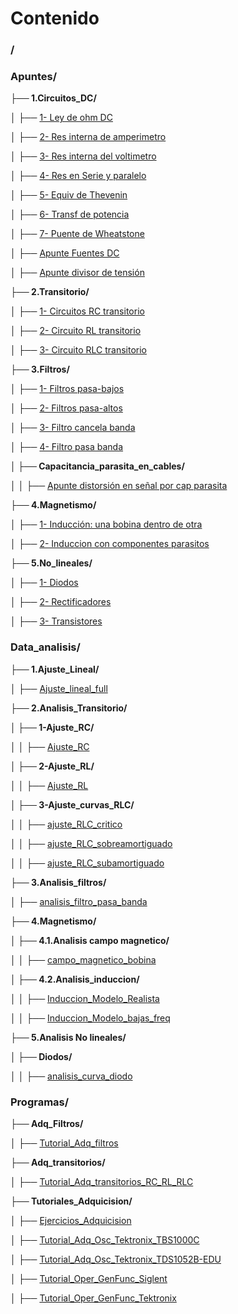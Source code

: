 # Contenido 


### /

### Apuntes/

**├── 1.Circuitos_DC/**

│   ├── [1- Ley de ohm DC](./Apuntes/1.Circuitos_DC/1-%20Ley%20de%20ohm%20DC.md)

│   ├── [2- Res interna de amperimetro](./Apuntes/1.Circuitos_DC/2-%20Res%20interna%20de%20amperimetro.md)

│   ├── [3- Res interna del voltimetro](./Apuntes/1.Circuitos_DC/3-%20Res%20interna%20del%20voltimetro.md)

│   ├── [4- Res en Serie y paralelo](./Apuntes/1.Circuitos_DC/4-%20Res%20en%20Serie%20y%20paralelo.md)

│   ├── [5- Equiv de Thevenin](./Apuntes/1.Circuitos_DC/5-%20Equiv%20de%20Thevenin.md)

│   ├── [6- Transf de potencia](./Apuntes/1.Circuitos_DC/6-%20Transf%20de%20potencia.md)

│   ├── [7- Puente de Wheatstone](./Apuntes/1.Circuitos_DC/7-%20Puente%20de%20Wheatstone.md)

│   ├── [Apunte Fuentes DC](./Apuntes/1.Circuitos_DC/Apunte%20Fuentes%20DC.md)

│   ├── [Apunte divisor de tensión](./Apuntes/1.Circuitos_DC/Apunte%20divisor%20de%20tensión.md)

**├── 2.Transitorio/**

│   ├── [1- Circuitos RC transitorio](./Apuntes/2.Transitorio/1-%20Circuitos%20RC%20transitorio.md)

│   ├── [2- Circuito RL transitorio](./Apuntes/2.Transitorio/2-%20Circuito%20RL%20transitorio.md)

│   ├── [3- Circuito RLC transitorio](./Apuntes/2.Transitorio/3-%20Circuito%20RLC%20transitorio.md)

**├── 3.Filtros/**

│   ├── [1- Filtros pasa-bajos](./Apuntes/3.Filtros/1-%20Filtros%20pasa-bajos.md)

│   ├── [2- Filtros pasa-altos](./Apuntes/3.Filtros/2-%20Filtros%20pasa-altos.md)

│   ├── [3- Filtro cancela banda](./Apuntes/3.Filtros/3-%20Filtro%20cancela%20banda.md)

│   ├── [4- Filtro pasa banda](./Apuntes/3.Filtros/4-%20Filtro%20pasa%20banda.md)

**│   ├── Capacitancia_parasita_en_cables/**

│   │   ├── [Apunte distorsión en señal por cap parasita](./Apuntes/3.Filtros/Capacitancia_parasita_en_cables/Apunte%20distorsión%20en%20señal%20por%20cap%20parasita.md)

**├── 4.Magnetismo/**

│   ├── [1- Inducción: una bobina dentro de otra](./Apuntes/4.Magnetismo/1-%20Inducción:%20una%20bobina%20dentro%20de%20otra.md)

│   ├── [2- Induccion con componentes parasitos](./Apuntes/4.Magnetismo/2-%20Induccion%20con%20componentes%20parasitos.md)

**├── 5.No_lineales/**

│   ├── [1- Diodos](./Apuntes/5.No_lineales/1-%20Diodos.md)

│   ├── [2- Rectificadores](./Apuntes/5.No_lineales/2-%20Rectificadores.md)

│   ├── [3- Transistores](./Apuntes/5.No_lineales/3-%20Transistores.md)

### Data_analisis/

**├── 1.Ajuste_Lineal/**

│   ├── [Ajuste_lineal_full](./Data_analisis/1.Ajuste_Lineal/Ajuste_lineal_full.ipynb)

**├── 2.Analisis_Transitorio/**

**│   ├── 1-Ajuste_RC/**

│   │   ├── [Ajuste_RC](./Data_analisis/2.Analisis_Transitorio/1-Ajuste_RC/Ajuste_RC.ipynb)

**│   ├── 2-Ajuste_RL/**

│   │   ├── [Ajuste_RL](./Data_analisis/2.Analisis_Transitorio/2-Ajuste_RL/Ajuste_RL.ipynb)

**│   ├── 3-Ajuste_curvas_RLC/**

│   │   ├── [ajuste_RLC_critico](./Data_analisis/2.Analisis_Transitorio/3-Ajuste_curvas_RLC/ajuste_RLC_critico.ipynb)

│   │   ├── [ajuste_RLC_sobreamortiguado](./Data_analisis/2.Analisis_Transitorio/3-Ajuste_curvas_RLC/ajuste_RLC_sobreamortiguado.ipynb)

│   │   ├── [ajuste_RLC_subamortiguado](./Data_analisis/2.Analisis_Transitorio/3-Ajuste_curvas_RLC/ajuste_RLC_subamortiguado.ipynb)

**├── 3.Analisis_filtros/**

│   ├── [analisis_filtro_pasa_banda](./Data_analisis/3.Analisis_filtros/analisis_filtro_pasa_banda.ipynb)

**├── 4.Magnetismo/**

**│   ├── 4.1.Analisis campo magnetico/**

│   │   ├── [campo_magnetico_bobina](./Data_analisis/4.Magnetismo/4.1.Analisis%20campo%20magnetico/campo_magnetico_bobina.ipynb)

**│   ├── 4.2.Analisis_induccion/**

│   │   ├── [Induccion_Modelo_Realista](./Data_analisis/4.Magnetismo/4.2.Analisis_induccion/Induccion_Modelo_Realista.ipynb)

│   │   ├── [Induccion_Modelo_bajas_freq](./Data_analisis/4.Magnetismo/4.2.Analisis_induccion/Induccion_Modelo_bajas_freq.ipynb)

**├── 5.Analisis No lineales/**

**│   ├── Diodos/**

│   │   ├── [analisis_curva_diodo](./Data_analisis/5.Analisis%20No%20lineales/Diodos/analisis_curva_diodo.ipynb)

### Programas/

**├── Adq_Filtros/**

│   ├── [Tutorial_Adq_filtros](./Programas/Adq_Filtros/Tutorial_Adq_filtros.ipynb)

**├── Adq_transitorios/**

│   ├── [Tutorial_Adq_transitorios_RC_RL_RLC](./Programas/Adq_transitorios/Tutorial_Adq_transitorios_RC_RL_RLC.ipynb)

**├── Tutoriales_Adquicision/**

│   ├── [Ejercicios_Adquicision](./Programas/Tutoriales_Adquicision/Ejercicios_Adquicision.ipynb)

│   ├── [Tutorial_Adq_Osc_Tektronix_TBS1000C](./Programas/Tutoriales_Adquicision/Tutorial_Adq_Osc_Tektronix_TBS1000C.ipynb)

│   ├── [Tutorial_Adq_Osc_Tektronix_TDS1052B-EDU](./Programas/Tutoriales_Adquicision/Tutorial_Adq_Osc_Tektronix_TDS1052B-EDU.ipynb)

│   ├── [Tutorial_Oper_GenFunc_Siglent](./Programas/Tutoriales_Adquicision/Tutorial_Oper_GenFunc_Siglent.ipynb)

│   ├── [Tutorial_Oper_GenFunc_Tektronix](./Programas/Tutoriales_Adquicision/Tutorial_Oper_GenFunc_Tektronix.ipynb)

